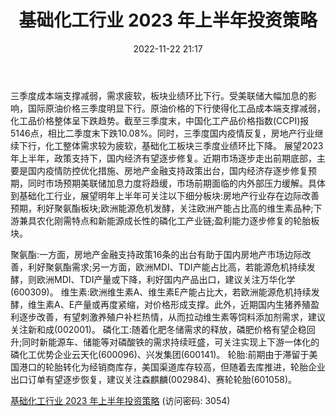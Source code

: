 ﻿---
title: 基础化工行业 2023 年上半年投资策略
date: 2022-11-22 21:17
tags:
- 基础化工行业
updated: 1970-01-01 08:00:00
---

三季度成本端支撑减弱，需求疲软，板块业绩环比下行。受美联储大幅加息的影响，国际原油价格三季度明显下行。原油价格的下行使得化工品成本端支撑减弱，化工品价格整体呈下跌趋势。截至三季度末，中国化工产品价格指数(CCPI)报5146点，相比二季度末下跌10.08%。同时，三季度国内疫情反复，房地产行业继续下行，化工整体需求较为疲软，基础化工板块三季度业绩环比下降。
展望2023年上半年，政策支持下，国内经济有望逐步修复。近期市场逐步走出前期底部，主要是国内疫情防控优化措施、房地产金融支持政策出台，国内经济存逐步修复预期，同时市场预期美联储加息力度将趋缓，市场前期面临的内外部压力缓解。具体到基础化工行业，展望明年上半年可关注以下细分板块:房地产行业存在边际改善预期，利好聚氨酯板块;欧洲能源危机发酵，关注欧洲产能占比高的维生素品种;下游兼具农化刚需特点和新能源成长性的磷化工产业链;盈利能力逐步修复的轮胎板块。
<!-- more -->
聚氨酯:一方面，房地产金融支持政策16条的出台有助于国内房地产市场边际改善，利好聚氨酯需求;另一方面，欧洲MDI、TDI产能占比高，若能源危机持续发酵，则欧洲MDI、TDI产量或下降，利好国内产品出口，建议关注万华化学(600309)。
维生素:欧洲维生素A、维生素E产能占比大，若欧洲能源危机持续发酵，维生素A、E产量或再度紧缩，对价格形成支撑。此外，近期国内生猪养殖盈利逐步改善，有望刺激养殖户补栏热情，从而拉动维生素等饲料添加剂需求，建议关注新和成(002001)。
磷化工:随着化肥冬储需求的释放，磷肥价格有望企稳回升;同时新能源车、储能等对磷酸铁的需求持续旺盛，可关注实现上下游一体化的磷化工优势企业云天化(600096)、兴发集团(600141)。
轮胎:前期由于滞留于美国港口的轮胎转化为经销商库存，美国渠道库存较高，但随着去库推进，轮胎企业出口订单有望逐步恢复，建议关注森麒麟(002984)、赛轮轮胎(601058)。

[基础化工行业 2023 年上半年投资策略](https://url12.ctfile.com/f/3948612-730574380-112d57?p=3054)
(访问密码: 3054)


